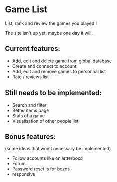 # Game List

List, rank and review the games you played !

The site isn't up yet, maybe one day it will.

## Current features:
  - Add, edit and delete game from global database
  - Create and connect to account
  - Add, edit and remove games to personnal list
  - Rate / reviews list

## Still needs to be implemented:
  - Search and filter
  - Better items page
  - Stats of a game
  - Visualisation of other people list

## Bonus features:
(some ideas that won't necessary be implemented)
  - Follow accounts like on letterboxd
  - Forum
  - Password reset is for bozos
  - responsive